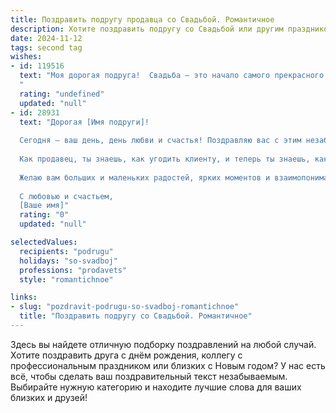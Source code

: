 ```yaml
---
title: Поздравить подругу продавца со Свадьбой. Романтичное
description: Хотите поздравить подругу со Свадьбой или другим праздником? Наш ИИ создаст незабываемое поздравление, а вы обязательно выделитесь среди других.  
date: 2024-11-12
tags: second tag
wishes:
- id: 119516
  text: "Моя дорогая подруга!  Свадьба – это начало самого прекрасного приключения в вашей жизни, и я от всего сердца желаю тебе и твоему любимому бесконечного счастья, любви, нежности и взаимопонимания. Пусть ваш семейный очаг всегда будет наполнен теплом, уютом и радостью, а  каждый день будет словно  волшебный праздник.  Пусть ваш союз будет таким же крепким и надежным, как самая прочная сделка, которую ты когда-либо заключила, будучи прекрасным продавцом.  Счастья вам, мои дорогие!
  "
  rating: "undefined"
  updated: "null"
- id: 28931
  text: "Дорогая [Имя подруги]!
  
  Сегодня — ваш день, день любви и счастья! Поздравляю вас с этим незабываемым событием — вашей свадьбой! Пусть каждый момент вашей совместной жизни будет полон радости, гармонии и нежности.
  
  Как продавец, ты знаешь, как угодить клиенту, и теперь ты знаешь, как угодить своему сердцу. Позволь своему супругу стать тем самым верным покупателем, который навсегда останется в твоем сердце. Пусть ваша любовь будет как самый ценный товар — редким, искренним и бесценным.
  
  Желаю вам больших и маленьких радостей, ярких моментов и взаимопонимания. Пусть ваша жизнь будет наполнена теплом, заботой и нежными неожиданностями.
  
  С любовью и счастьем,
  [Ваше имя]"
  rating: "0"
  updated: "null"

selectedValues:
  recipients: "podrugu"
  holidays: "so-svadboj"
  professions: "prodavets"
  style: "romantichnoe"

links:
- slug: "pozdravit-podrugu-so-svadboj-romantichnoe"
  title: "Поздравить подругу со Свадьбой. Романтичное"
---
```


Здесь вы найдете отличную подборку поздравлений на любой случай. 
Хотите поздравить друга с днём рождения, коллегу с профессиональным праздником или близких с Новым годом? У нас есть всё, чтобы сделать ваш поздравительный текст незабываемым. Выбирайте нужную категорию и находите лучшие слова для ваших близких и друзей!

